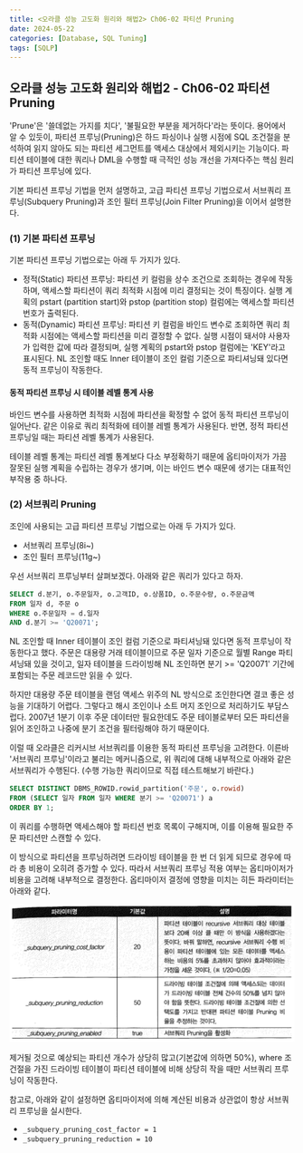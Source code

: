 ```yaml
---
title: <오라클 성능 고도화 원리와 해법2> Ch06-02 파티션 Pruning
date: 2024-05-22
categories: [Database, SQL Tuning]
tags: [SQLP]
---
```


## 오라클 성능 고도화 원리와 해법2 - Ch06-02 파티션 Pruning

'Prune'은 '쓸데없는 가지를 치다', '불필요한 부분을 제거하다'라는 뜻이다. 용어에서 알 수 있듯이, 파티션 프루닝(Pruning)은 하드 파싱이나 실행 시점에 SQL 조건절을 분석하여 읽지 않아도 되는 파티션 세그먼트를 액세스 대상에서 제외시키는 기능이다. 파티션 테이블에 대한 쿼리나 DML을 수행할 때 극적인 성능 개선을 가져다주는 핵심 원리가 파티션 프루닝에 있다.

기본 파티션 프루닝 기법을 먼저 설명하고, 고급 파티션 프루닝 기법으로서 서브쿼리 프루닝(Subquery Pruning)과 조인 필터 프루닝(Join Filter Pruning)을 이어서 설명한다.

### (1) 기본 파티션 프루닝

기본 파티션 프루닝 기법으로는 아래 두 가지가 있다.

- 정적(Static) 파티션 프루닝: 파티션 키 컬럼을 상수 조건으로 조회하는 경우에 작동하며, 액세스할 파티션이 쿼리 최적화 시점에 미리 결정되는 것이 특징이다. 실행 계획의 pstart (partition start)와 pstop (partition stop) 컬럼에는 액세스할 파티션 번호가 출력된다.
- 동적(Dynamic) 파티션 프루닝: 파티션 키 컬럼을 바인드 변수로 조회하면 쿼리 최적화 시점에는 액세스할 파티션을 미리 결정할 수 없다. 실행 시점이 돼서야 사용자가 입력한 값에 따라 결정되며, 실행 계획의 pstart와 pstop 컬럼에는 'KEY'라고 표시된다. NL 조인할 때도 Inner 테이블이 조인 컬럼 기준으로 파티셔닝돼 있다면 동적 프루닝이 작동한다.

#### 동적 파티션 프루닝 시 테이블 레벨 통계 사용

바인드 변수를 사용하면 최적화 시점에 파티션을 확정할 수 없어 동적 파티션 프루닝이 일어난다. 같은 이유로 쿼리 최적화에 테이블 레벨 통계가 사용된다. 반면, 정적 파티션 프루닝일 때는 파티션 레벨 통계가 사용된다.

테이블 레벨 통계는 파티션 레벨 통계보다 다소 부정확하기 때문에 옵티마이저가 가끔 잘못된 실행 계획을 수립하는 경우가 생기며, 이는 바인드 변수 때문에 생기는 대표적인 부작용 중 하나다.

### (2) 서브쿼리 Pruning

조인에 사용되는 고급 파티션 프루닝 기법으로는 아래 두 가지가 있다.

- 서브쿼리 프루닝(8i~)
- 조인 필터 프루닝(11g~)

우선 서브쿼리 프루닝부터 살펴보겠다. 아래와 같은 쿼리가 있다고 하자.

```sql
SELECT d.분기, o.주문일자, o.고객ID, o.상품ID, o.주문수량, o.주문금액
FROM 일자 d, 주문 o
WHERE o.주문일자 = d.일자
AND d.분기 >= 'Q20071';
```

NL 조인할 때 Inner 테이블이 조인 컬럼 기준으로 파티셔닝돼 있다면 동적 프루닝이 작동한다고 했다. 주문은 대용량 거래 테이블이므로 주문 일자 기준으로 월별 Range 파티셔닝돼 있을 것이고, 일자 테이블을 드라이빙해 NL 조인하면 분기 >= 'Q20071' 기간에 포함되는 주문 레코드만 읽을 수 있다.

하지만 대용량 주문 테이블을 랜덤 액세스 위주의 NL 방식으로 조인한다면 결코 좋은 성능을 기대하기 어렵다. 그렇다고 해시 조인이나 소트 머지 조인으로 처리하기도 부담스럽다. 2007년 1분기 이후 주문 데이터만 필요한데도 주문 테이블로부터 모든 파티션을 읽어 조인하고 나중에 분기 조건을 필터링해야 하기 때문이다.

이럴 때 오라클은 리커시브 서브쿼리를 이용한 동적 파티션 프루닝을 고려한다. 이른바 '서브쿼리 프루닝'이라고 불리는 메커니즘으로, 위 쿼리에 대해 내부적으로 아래와 같은 서브쿼리가 수행된다. (수행 가능한 쿼리이므로 직접 테스트해보기 바란다.)

```sql
SELECT DISTINCT DBMS_ROWID.rowid_partition('주문', o.rowid)
FROM (SELECT 일자 FROM 일자 WHERE 분기 >= 'Q20071') a
ORDER BY 1;
```

이 쿼리를 수행하면 액세스해야 할 파티션 번호 목록이 구해지며, 이를 이용해 필요한 주문 파티션만 스캔할 수 있다.

이 방식으로 파티션을 프루닝하려면 드라이빙 테이블을 한 번 더 읽게 되므로 경우에 따라 총 비용이 오히려 증가할 수 있다. 따라서 서브쿼리 프루닝 적용 여부는 옵티마이저가 비용을 고려해 내부적으로 결정한다. 옵티마이저 결정에 영향을 미치는 히든 파라미터는 아래와 같다.

![](/assets/images/sqlp/sqlp2-06-02-2-table1.png)

제거될 것으로 예상되는 파티션 개수가 상당히 많고(기본값에 의하면 50%), where 조건절을 가진 드라이빙 테이블이 파티션 테이블에 비해 상당히 작을 때만 서브쿼리 프루닝이 작동한다.

참고로, 아래와 같이 설정하면 옵티마이저에 의해 계산된 비용과 상관없이 항상 서브쿼리 프루닝을 실시한다.

- `_subquery_pruning_cost_factor = 1`
- `_subquery_pruning_reduction = 10`
